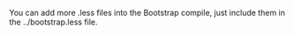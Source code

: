 You can add more .less files into the Bootstrap compile,
just include them in the ../bootstrap.less file.
